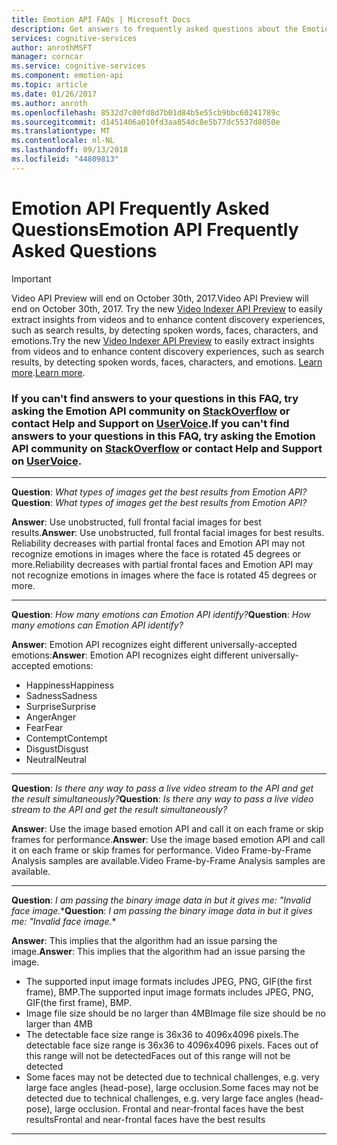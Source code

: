 ```yaml
---
title: Emotion API FAQs | Microsoft Docs
description: Get answers to frequently asked questions about the Emotion API in Cognitive Services.
services: cognitive-services
author: anrothMSFT
manager: corncar
ms.service: cognitive-services
ms.component: emotion-api
ms.topic: article
ms.date: 01/26/2017
ms.author: anroth
ms.openlocfilehash: 8532d7c00fd8d7b01d84b5e55cb9bbc60241789c
ms.sourcegitcommit: d1451406a010fd3aa854dc8e5b77dc5537d8050e
ms.translationtype: MT
ms.contentlocale: nl-NL
ms.lasthandoff: 09/13/2018
ms.locfileid: "44809813"
---
```

# <a name="emotion-api-frequently-asked-questions"></a><span data-ttu-id="64d67-103">Emotion API Frequently Asked Questions</span><span class="sxs-lookup"><span data-stu-id="64d67-103">Emotion API Frequently Asked Questions</span></span>
 
> [!IMPORTANT]
> <span data-ttu-id="64d67-104">Video API Preview will end on October 30th, 2017.</span><span class="sxs-lookup"><span data-stu-id="64d67-104">Video API Preview will end on October 30th, 2017.</span></span> <span data-ttu-id="64d67-105">Try the new [Video Indexer API Preview](https://azure.microsoft.com/services/cognitive-services/video-indexer/) to easily extract insights from videos and to enhance content discovery experiences, such as search results, by detecting spoken words, faces, characters, and emotions.</span><span class="sxs-lookup"><span data-stu-id="64d67-105">Try the new [Video Indexer API Preview](https://azure.microsoft.com/services/cognitive-services/video-indexer/) to easily extract insights from videos and to enhance content discovery experiences, such as search results, by detecting spoken words, faces, characters, and emotions.</span></span> <span data-ttu-id="64d67-106">[Learn more](https://docs.microsoft.com/azure/cognitive-services/video-indexer/video-indexer-overview).</span><span class="sxs-lookup"><span data-stu-id="64d67-106">[Learn more](https://docs.microsoft.com/azure/cognitive-services/video-indexer/video-indexer-overview).</span></span>

### <a name="if-you-cant-find-answers-to-your-questions-in-this-faq-try-asking-the-emotion-api-community-on-stackoverflowhttpsstackoverflowcomquestionstaggedproject-oxfordormicrosoft-cognitive-or-contact-help-and-support-on-uservoicehttpscognitiveuservoicecom"></a><span data-ttu-id="64d67-107">If you can't find answers to your questions in this FAQ, try asking the Emotion API community on [StackOverflow](https://stackoverflow.com/questions/tagged/project-oxford+or+microsoft-cognitive) or contact Help and Support on [UserVoice](https://cognitive.uservoice.com/).</span><span class="sxs-lookup"><span data-stu-id="64d67-107">If you can't find answers to your questions in this FAQ, try asking the Emotion API community on [StackOverflow](https://stackoverflow.com/questions/tagged/project-oxford+or+microsoft-cognitive) or contact Help and Support on [UserVoice](https://cognitive.uservoice.com/).</span></span>  

-----

<span data-ttu-id="64d67-108">**Question**: *What types of images get the best results from Emotion API?*</span><span class="sxs-lookup"><span data-stu-id="64d67-108">**Question**: *What types of images get the best results from Emotion API?*</span></span>

<span data-ttu-id="64d67-109">**Answer**: Use unobstructed, full frontal facial images for best results.</span><span class="sxs-lookup"><span data-stu-id="64d67-109">**Answer**: Use unobstructed, full frontal facial images for best results.</span></span> <span data-ttu-id="64d67-110">Reliability decreases with partial frontal faces and Emotion API may not recognize emotions in images where the face is rotated 45 degrees or more.</span><span class="sxs-lookup"><span data-stu-id="64d67-110">Reliability decreases with partial frontal faces and Emotion API may not recognize emotions in images where the face is rotated 45 degrees or more.</span></span>

-----

<span data-ttu-id="64d67-111">**Question**: *How many emotions can Emotion API identify?*</span><span class="sxs-lookup"><span data-stu-id="64d67-111">**Question**: *How many emotions can Emotion API identify?*</span></span>

<span data-ttu-id="64d67-112">**Answer**: Emotion API recognizes eight different universally-accepted emotions:</span><span class="sxs-lookup"><span data-stu-id="64d67-112">**Answer**: Emotion API recognizes eight different universally-accepted emotions:</span></span> 
* <span data-ttu-id="64d67-113">Happiness</span><span class="sxs-lookup"><span data-stu-id="64d67-113">Happiness</span></span>
* <span data-ttu-id="64d67-114">Sadness</span><span class="sxs-lookup"><span data-stu-id="64d67-114">Sadness</span></span>
* <span data-ttu-id="64d67-115">Surprise</span><span class="sxs-lookup"><span data-stu-id="64d67-115">Surprise</span></span>
* <span data-ttu-id="64d67-116">Anger</span><span class="sxs-lookup"><span data-stu-id="64d67-116">Anger</span></span>
* <span data-ttu-id="64d67-117">Fear</span><span class="sxs-lookup"><span data-stu-id="64d67-117">Fear</span></span>
* <span data-ttu-id="64d67-118">Contempt</span><span class="sxs-lookup"><span data-stu-id="64d67-118">Contempt</span></span>
* <span data-ttu-id="64d67-119">Disgust</span><span class="sxs-lookup"><span data-stu-id="64d67-119">Disgust</span></span> 
* <span data-ttu-id="64d67-120">Neutral</span><span class="sxs-lookup"><span data-stu-id="64d67-120">Neutral</span></span> 

-----

<span data-ttu-id="64d67-121">**Question**: *Is there any way to pass a live video stream to the API and get the result simultaneously?*</span><span class="sxs-lookup"><span data-stu-id="64d67-121">**Question**: *Is there any way to pass a live video stream to the API and get the result simultaneously?*</span></span>

<span data-ttu-id="64d67-122">**Answer**: Use the image based emotion API and call it on each frame or skip frames for performance.</span><span class="sxs-lookup"><span data-stu-id="64d67-122">**Answer**: Use the image based emotion API and call it on each frame or skip frames for performance.</span></span>  <span data-ttu-id="64d67-123">Video Frame-by-Frame Analysis samples are available.</span><span class="sxs-lookup"><span data-stu-id="64d67-123">Video Frame-by-Frame Analysis samples are available.</span></span>

-----

<span data-ttu-id="64d67-124">**Question**: *I am passing the binary image data in but it gives me: "Invalid face image.*\*</span><span class="sxs-lookup"><span data-stu-id="64d67-124">**Question**: *I am passing the binary image data in but it gives me: "Invalid face image.*\*</span></span>

<span data-ttu-id="64d67-125">**Answer**: This implies that the algorithm had an issue parsing the image.</span><span class="sxs-lookup"><span data-stu-id="64d67-125">**Answer**: This implies that the algorithm had an issue parsing the image.</span></span>  
* <span data-ttu-id="64d67-126">The supported input image formats includes JPEG, PNG, GIF(the first frame), BMP.</span><span class="sxs-lookup"><span data-stu-id="64d67-126">The supported input image formats includes JPEG, PNG, GIF(the first frame), BMP.</span></span> 
* <span data-ttu-id="64d67-127">Image file size should be no larger than 4MB</span><span class="sxs-lookup"><span data-stu-id="64d67-127">Image file size should be no larger than 4MB</span></span>
* <span data-ttu-id="64d67-128">The detectable face size range is 36x36 to 4096x4096 pixels.</span><span class="sxs-lookup"><span data-stu-id="64d67-128">The detectable face size range is 36x36 to 4096x4096 pixels.</span></span> <span data-ttu-id="64d67-129">Faces out of this range will not be detected</span><span class="sxs-lookup"><span data-stu-id="64d67-129">Faces out of this range will not be detected</span></span>
* <span data-ttu-id="64d67-130">Some faces may not be detected due to technical challenges, e.g. very large face angles (head-pose), large occlusion.</span><span class="sxs-lookup"><span data-stu-id="64d67-130">Some faces may not be detected due to technical challenges, e.g. very large face angles (head-pose), large occlusion.</span></span> <span data-ttu-id="64d67-131">Frontal and near-frontal faces have the best results</span><span class="sxs-lookup"><span data-stu-id="64d67-131">Frontal and near-frontal faces have the best results</span></span>

-----
